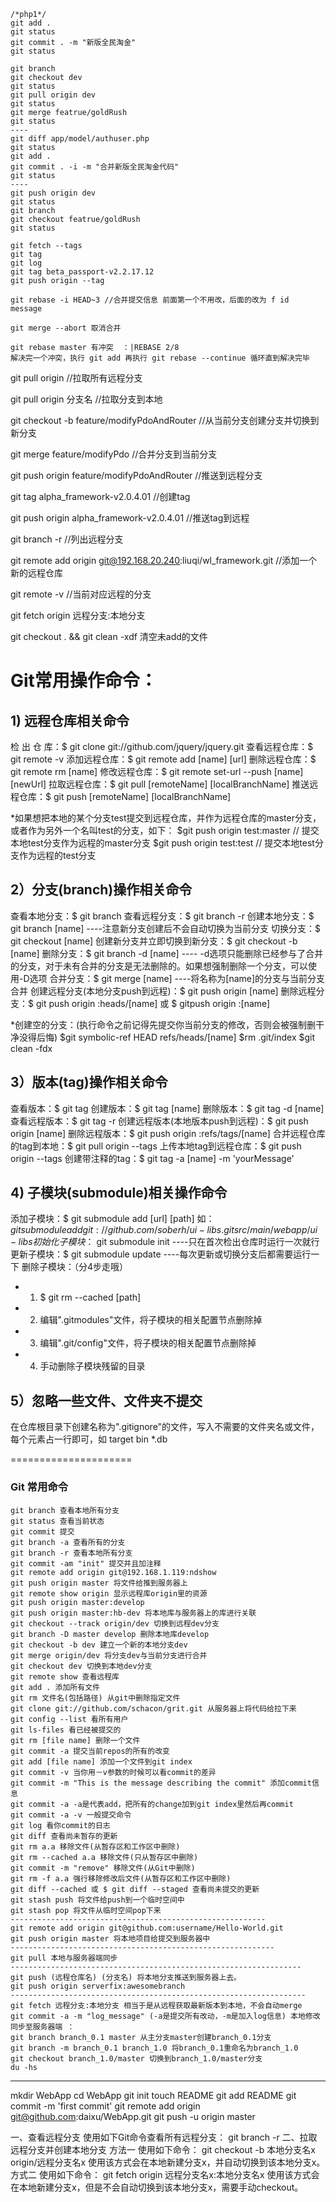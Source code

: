 	/*php1*/
	git add .
	git status
	git commit . -m "新版全民淘金"
	git status
	
	git branch
	git checkout dev
	git status
	git pull origin dev 
	git status
	git merge featrue/goldRush
	git status
	----
	git diff app/model/authuser.php
	git status
	git add .
	git commit . -i -m "合并新版全民淘金代码"
	git status
	----
	git push origin dev
	git status
	git branch
	git checkout featrue/goldRush
	git status

	git fetch --tags
	git tag 
	git log
	git tag beta_passport-v2.2.17.12
	git push origin --tag

	git rebase -i HEAD~3 //合并提交信息 前面第一个不用改，后面的改为 f id  message

	git merge --abort 取消合并

	git rebase master 有冲突  ：|REBASE 2/8
	解决完一个冲突，执行 git add 再执行 git rebase --continue 循环直到解决完毕


git pull origin //拉取所有远程分支

git pull origin 分支名 //拉取分支到本地

git checkout -b feature/modifyPdoAndRouter //从当前分支创建分支并切换到新分支

git merge feature/modifyPdo  //合并分支到当前分支

git push origin feature/modifyPdoAndRouter  //推送到远程分支

git tag alpha_framework-v2.0.4.01  //创建tag

git push origin alpha_framework-v2.0.4.01 //推送tag到远程

git branch -r //列出远程分支

git remote add origin git@192.168.20.240:liuqi/wl_framework.git //添加一个新的远程仓库

git remote -v  //当前对应远程的分支

git fetch origin 远程分支:本地分支

git checkout . && git clean -xdf 清空未add的文件

# Git常用操作命令：
## 1) 远程仓库相关命令
检 出 仓  库：$ git clone git://github.com/jquery/jquery.git
查看远程仓库：$ git remote -v
添加远程仓库：$ git remote add [name] [url]
删除远程仓库：$ git remote rm [name]
修改远程仓库：$ git remote set-url --push [name] [newUrl]
拉取远程仓库：$ git pull [remoteName] [localBranchName]
推送远程仓库：$ git push [remoteName] [localBranchName]
 
*如果想把本地的某个分支test提交到远程仓库，并作为远程仓库的master分支，或者作为另外一个名叫test的分支，如下：
$git push origin test:master         // 提交本地test分支作为远程的master分支
$git push origin test:test              // 提交本地test分支作为远程的test分支
 
## 2）分支(branch)操作相关命令
查看本地分支：$ git branch
查看远程分支：$ git branch -r
创建本地分支：$ git branch [name] ----注意新分支创建后不会自动切换为当前分支
切换分支：$ git checkout [name]
创建新分支并立即切换到新分支：$ git checkout -b [name]
删除分支：$ git branch -d [name] ---- -d选项只能删除已经参与了合并的分支，对于未有合并的分支是无法删除的。如果想强制删除一个分支，可以使用-D选项
合并分支：$ git merge [name] ----将名称为[name]的分支与当前分支合并
创建远程分支(本地分支push到远程)：$ git push origin [name]
删除远程分支：$ git push origin :heads/[name] 或 $ gitpush origin :[name] 
 
*创建空的分支：(执行命令之前记得先提交你当前分支的修改，否则会被强制删干净没得后悔)
$git symbolic-ref HEAD refs/heads/[name]
$rm .git/index
$git clean -fdx
 
## 3）版本(tag)操作相关命令
查看版本：$ git tag
创建版本：$ git tag [name]
删除版本：$ git tag -d [name]
查看远程版本：$ git tag -r
创建远程版本(本地版本push到远程)：$ git push origin [name]
删除远程版本：$ git push origin :refs/tags/[name]
合并远程仓库的tag到本地：$ git pull origin --tags
上传本地tag到远程仓库：$ git push origin --tags
创建带注释的tag：$ git tag -a [name] -m 'yourMessage'
 
## 4) 子模块(submodule)相关操作命令
添加子模块：$ git submodule add [url] [path]
   如：$git submodule add git://github.com/soberh/ui-libs.git src/main/webapp/ui-libs
初始化子模块：$ git submodule init  ----只在首次检出仓库时运行一次就行
更新子模块：$ git submodule update ----每次更新或切换分支后都需要运行一下
删除子模块：（分4步走哦）

- 1) $ git rm --cached [path]
- 2) 编辑".gitmodules"文件，将子模块的相关配置节点删除掉
- 3) 编辑".git/config"文件，将子模块的相关配置节点删除掉
- 4) 手动删除子模块残留的目录
 
## 5）忽略一些文件、文件夹不提交
在仓库根目录下创建名称为".gitignore"的文件，写入不需要的文件夹名或文件，每个元素占一行即可，如
target
bin
*.db
 
=====================
### Git 常用命令

	git branch 查看本地所有分支
	git status 查看当前状态 
	git commit 提交 
	git branch -a 查看所有的分支
	git branch -r 查看本地所有分支
	git commit -am "init" 提交并且加注释 
	git remote add origin git@192.168.1.119:ndshow 
	git push origin master 将文件给推到服务器上 
	git remote show origin 显示远程库origin里的资源 
	git push origin master:develop
	git push origin master:hb-dev 将本地库与服务器上的库进行关联 
	git checkout --track origin/dev 切换到远程dev分支
	git branch -D master develop 删除本地库develop
	git checkout -b dev 建立一个新的本地分支dev
	git merge origin/dev 将分支dev与当前分支进行合并
	git checkout dev 切换到本地dev分支
	git remote show 查看远程库
	git add . 添加所有文件
	git rm 文件名(包括路径) 从git中删除指定文件
	git clone git://github.com/schacon/grit.git 从服务器上将代码给拉下来
	git config --list 看所有用户
	git ls-files 看已经被提交的
	git rm [file name] 删除一个文件
	git commit -a 提交当前repos的所有的改变
	git add [file name] 添加一个文件到git index
	git commit -v 当你用－v参数的时候可以看commit的差异
	git commit -m "This is the message describing the commit" 添加commit信息
	git commit -a -a是代表add，把所有的change加到git index里然后再commit
	git commit -a -v 一般提交命令
	git log 看你commit的日志
	git diff 查看尚未暂存的更新
	git rm a.a 移除文件(从暂存区和工作区中删除)
	git rm --cached a.a 移除文件(只从暂存区中删除)
	git commit -m "remove" 移除文件(从Git中删除)
	git rm -f a.a 强行移除修改后文件(从暂存区和工作区中删除)
	git diff --cached 或 $ git diff --staged 查看尚未提交的更新
	git stash push 将文件给push到一个临时空间中
	git stash pop 将文件从临时空间pop下来
	---------------------------------------------------------
	git remote add origin git@github.com:username/Hello-World.git
	git push origin master 将本地项目给提交到服务器中
	-----------------------------------------------------------
	git pull 本地与服务器端同步
	-----------------------------------------------------------------
	git push (远程仓库名) (分支名) 将本地分支推送到服务器上去。
	git push origin serverfix:awesomebranch
	------------------------------------------------------------------
	git fetch 远程分支:本地分支 相当于是从远程获取最新版本到本地，不会自动merge
	git commit -a -m "log_message" (-a是提交所有改动，-m是加入log信息) 本地修改同步至服务器端 ：
	git branch branch_0.1 master 从主分支master创建branch_0.1分支
	git branch -m branch_0.1 branch_1.0 将branch_0.1重命名为branch_1.0
	git checkout branch_1.0/master 切换到branch_1.0/master分支
	du -hs

-----------------------------------------------------------
mkdir WebApp
cd WebApp
git init
touch README
git add README
git commit -m 'first commit'
git remote add origin git@github.com:daixu/WebApp.git
git push -u origin master


一、查看远程分支
使用如下Git命令查看所有远程分支：
git branch -r
二、拉取远程分支并创建本地分支
方法一
使用如下命令：
git checkout -b 本地分支名x origin/远程分支名x
使用该方式会在本地新建分支x，并自动切换到该本地分支x。
方式二
使用如下命令：
git fetch origin 远程分支名x:本地分支名x
使用该方式会在本地新建分支x，但是不会自动切换到该本地分支x，需要手动checkout。